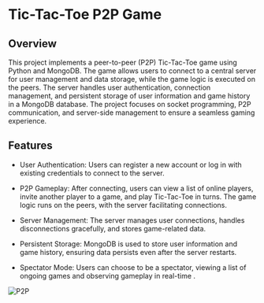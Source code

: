 # Tic-Tac-Toe P2P Game

## Overview

This project implements a peer-to-peer (P2P) Tic-Tac-Toe game using Python and MongoDB. The game allows users to connect to a central server for user management and data storage, while the game logic is executed on the peers. The server handles user authentication, connection management, and persistent storage of user information and game history in a MongoDB database. The project focuses on socket programming, P2P communication, and server-side management to ensure a seamless gaming experience.

## Features

- User Authentication: Users can register a new account or log in with existing credentials to connect to the server.



- P2P Gameplay: After connecting, users can view a list of online players, invite another player to a game, and play Tic-Tac-Toe in turns. The game logic runs on the peers, with the server facilitating connections.



- Server Management: The server manages user connections, handles disconnections gracefully, and stores game-related data.



- Persistent Storage: MongoDB is used to store user information and game history, ensuring data persists even after the server restarts.


- Spectator Mode: Users can choose to be a spectator, viewing a list of ongoing games and observing gameplay in real-time .



![P2P](https://github.com/user-attachments/assets/0fe61657-75b3-49f7-bf66-b6c0cc3db68a)
